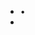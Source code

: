 - •
- 

<!---
7rohj/7rohj is a ✨ special ✨ repository because its `README.md` (this file) appears on your GitHub profile.
You can click the Preview link to take a look at your changes.
--->

